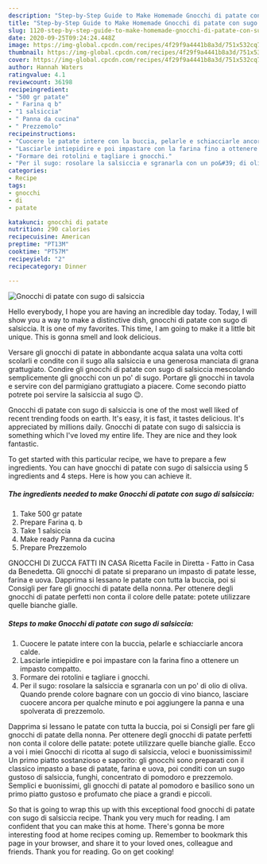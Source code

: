```yaml
---
description: "Step-by-Step Guide to Make Homemade Gnocchi di patate con sugo di salsiccia"
title: "Step-by-Step Guide to Make Homemade Gnocchi di patate con sugo di salsiccia"
slug: 1120-step-by-step-guide-to-make-homemade-gnocchi-di-patate-con-sugo-di-salsiccia
date: 2020-09-25T09:24:24.448Z
image: https://img-global.cpcdn.com/recipes/4f29f9a4441b8a3d/751x532cq70/gnocchi-di-patate-con-sugo-di-salsiccia-recipe-main-photo.jpg
thumbnail: https://img-global.cpcdn.com/recipes/4f29f9a4441b8a3d/751x532cq70/gnocchi-di-patate-con-sugo-di-salsiccia-recipe-main-photo.jpg
cover: https://img-global.cpcdn.com/recipes/4f29f9a4441b8a3d/751x532cq70/gnocchi-di-patate-con-sugo-di-salsiccia-recipe-main-photo.jpg
author: Hannah Waters
ratingvalue: 4.1
reviewcount: 36198
recipeingredient:
- "500 gr patate"
- " Farina q b"
- "1 salsiccia"
- " Panna da cucina"
- " Prezzemolo"
recipeinstructions:
- "Cuocere le patate intere con la buccia, pelarle e schiacciarle ancora calde."
- "Lasciarle intiepidire e poi impastare con la farina fino a ottenere un impasto compatto."
- "Formare dei rotolini e tagliare i gnocchi."
- "Per il sugo: rosolare la salsiccia e sgranarla con un po&#39; di olio di oliva. Quando prende colore bagnare con un goccio di vino bianco, lasciare cuocere ancora per qualche minuto e poi aggiungere la panna e una spolverata di prezzemolo."
categories:
- Recipe
tags:
- gnocchi
- di
- patate

katakunci: gnocchi di patate 
nutrition: 290 calories
recipecuisine: American
preptime: "PT13M"
cooktime: "PT57M"
recipeyield: "2"
recipecategory: Dinner

---
```



![Gnocchi di patate con sugo di salsiccia](https://img-global.cpcdn.com/recipes/4f29f9a4441b8a3d/751x532cq70/gnocchi-di-patate-con-sugo-di-salsiccia-recipe-main-photo.jpg)

Hello everybody, I hope you are having an incredible day today. Today, I will show you a way to make a distinctive dish, gnocchi di patate con sugo di salsiccia. It is one of my favorites. This time, I am going to make it a little bit unique. This is gonna smell and look delicious.

Versare gli gnocchi di patate in abbondante acqua salata una volta cotti scolarli e condite con il sugo alla salsiccia e una generosa manciata di grana grattugiato. Condire gli gnocchi di patate con sugo di salsiccia mescolando semplicemente gli gnocchi con un po&#39; di sugo. Portare gli gnocchi in tavola e servire con del parmigiano grattugiato a piacere. Come secondo piatto potrete poi servire la salsiccia al sugo 😉.

Gnocchi di patate con sugo di salsiccia is one of the most well liked of recent trending foods on earth. It's easy, it is fast, it tastes delicious. It's appreciated by millions daily. Gnocchi di patate con sugo di salsiccia is something which I've loved my entire life. They are nice and they look fantastic.


To get started with this particular recipe, we have to prepare a few ingredients. You can have gnocchi di patate con sugo di salsiccia using 5 ingredients and 4 steps. Here is how you can achieve it.

<!--inarticleads1-->

##### The ingredients needed to make Gnocchi di patate con sugo di salsiccia:

1. Take 500 gr patate
1. Prepare  Farina q. b
1. Take 1 salsiccia
1. Make ready  Panna da cucina
1. Prepare  Prezzemolo


GNOCCHI DI ZUCCA FATTI IN CASA Ricetta Facile in Diretta - Fatto in Casa da Benedetta. Gli gnocchi di patate si preparano un impasto di patate lesse, farina e uova. Dapprima si lessano le patate con tutta la buccia, poi si Consigli per fare gli gnocchi di patate della nonna. Per ottenere degli gnocchi di patate perfetti non conta il colore delle patate: potete utilizzare quelle bianche gialle. 

<!--inarticleads2-->

##### Steps to make Gnocchi di patate con sugo di salsiccia:

1. Cuocere le patate intere con la buccia, pelarle e schiacciarle ancora calde.
1. Lasciarle intiepidire e poi impastare con la farina fino a ottenere un impasto compatto.
1. Formare dei rotolini e tagliare i gnocchi.
1. Per il sugo: rosolare la salsiccia e sgranarla con un po&#39; di olio di oliva. Quando prende colore bagnare con un goccio di vino bianco, lasciare cuocere ancora per qualche minuto e poi aggiungere la panna e una spolverata di prezzemolo.


Dapprima si lessano le patate con tutta la buccia, poi si Consigli per fare gli gnocchi di patate della nonna. Per ottenere degli gnocchi di patate perfetti non conta il colore delle patate: potete utilizzare quelle bianche gialle. Ecco a voi i miei Gnocchi di ricotta al sugo di salsiccia, veloci e buonissimissimi! Un primo piatto sostanzioso e saporito: gli gnocchi sono preparati con il classico impasto a base di patate, farina e uova, poi conditi con un sugo gustoso di salsiccia, funghi, concentrato di pomodoro e prezzemolo. Semplici e buonissimi, gli gnocchi di patate al pomodoro e basilico sono un primo piatto gustoso e profumato che piace a grandi e piccoli. 

So that is going to wrap this up with this exceptional food gnocchi di patate con sugo di salsiccia recipe. Thank you very much for reading. I am confident that you can make this at home. There's gonna be more interesting food at home recipes coming up. Remember to bookmark this page in your browser, and share it to your loved ones, colleague and friends. Thank you for reading. Go on get cooking!
